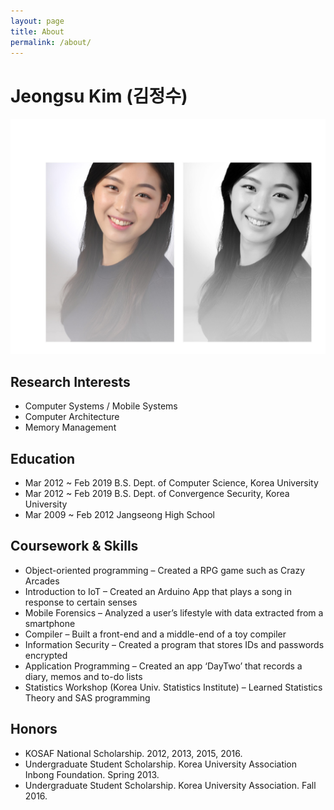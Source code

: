 ```yaml
---
layout: page
title: About
permalink: /about/
---
```


# Jeongsu Kim (김정수)

![image](assets/images/KJS.jpg)

## Research Interests

- Computer Systems / Mobile Systems
-	Computer Architecture
-	Memory Management


## Education

- Mar 2012 ~ Feb 2019  B.S. Dept. of Computer Science, Korea University
- Mar 2012 ~ Feb 2019  B.S. Dept. of Convergence Security, Korea University
-	Mar 2009 ~ Feb 2012  Jangseong High School


## Coursework & Skills
- Object-oriented programming – Created a RPG game such as Crazy Arcades
- Introduction to IoT – Created an Arduino App that plays a song in response to certain senses
- Mobile Forensics – Analyzed a user’s lifestyle with data extracted from a smartphone
- Compiler – Built a front-end and a middle-end of a toy compiler
- Information Security – Created a program that stores IDs and passwords encrypted
- Application Programming – Created an app ‘DayTwo’ that records a diary, memos and to-do lists
- Statistics Workshop (Korea Univ. Statistics Institute) – Learned Statistics Theory and SAS programming


## Honors

- KOSAF National Scholarship. 2012, 2013, 2015, 2016.
- Undergraduate Student Scholarship. Korea University Association Inbong Foundation. Spring 2013.
- Undergraduate Student Scholarship. Korea University Association. Fall 2016.
